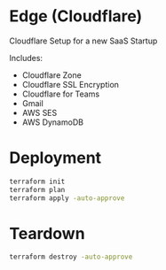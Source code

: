 # Edge (Cloudflare)

Cloudflare Setup for a new SaaS Startup

Includes:

 - Cloudflare Zone
 - Cloudflare SSL Encryption
 - Cloudflare for Teams
 - Gmail
 - AWS SES
 - AWS DynamoDB

 # Deployment

```sh
terraform init
terraform plan
terraform apply -auto-approve
```
# Teardown

```sh
terraform destroy -auto-approve
```
